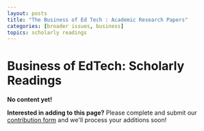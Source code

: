 ```yaml
---
layout: posts
title: "The Business of Ed Tech : Academic Research Papers"
categories: [broader issues, business]
topics: scholarly readings
---
```


# Business of EdTech: Scholarly Readings

__No content yet!__

__Interested in adding to this page?__ Please complete and submit our [contribution form](https://docs.google.com/forms/d/19Z8PwYZ-JQn_EIds5M3YfwgVGKJdTadeknPt770c8RU/viewform?usp=send_form) and we'll process your additions soon!
